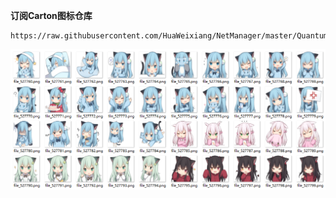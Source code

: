 **订阅Carton图标仓库**
```
https://raw.githubusercontent.com/HuaWeixiang/NetManager/master/QuantumultX/Icon/Yuanxsxs/Carton/Carton.json
```
<p align="center">
  <img src="https://raw.githubusercontent.com/HuaWeixiang/NetManager/master/QuantumultX/Icon/Yuanxsxs/Carton/Carton.png" align="center">
  <br><br>
</p>
